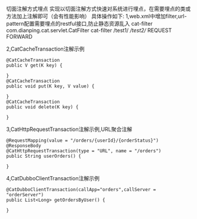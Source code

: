 切面注解方式埋点
实现以切面注解方式快速对系统进行埋点，在需要埋点的类或方法加上注解即可（会有性能影响）
具体操作如下:
1,web.xml中增加filter,url-pattern配置需要埋点的restful接口,防止静态资源乱入
       <filter>
		<filter-name>cat-filter</filter-name>
		<filter-class>com.dianping.cat.servlet.CatFilter</filter-class>
	</filter>
	<filter-mapping>
		<filter-name>cat-filter</filter-name>
		<url-pattern>/test1/*</url-pattern>
		<url-pattern>/test2/*</url-pattern>
		<dispatcher>REQUEST</dispatcher>
		<dispatcher>FORWARD</dispatcher>
	</filter-mapping>
	
2,CatCacheTransaction注解示例
    
    @CatCacheTransaction
    public V get(K key) {
        
    }
    @CatCacheTransaction
    public void put(K key, V value) {
       
    }
    @CatCacheTransaction
    public void delete(K key) {  
       
    }

3,CatHttpRequestTransaction注解示例,URL聚合注解
    
    @RequestMapping(value = "/orders/{userId}/{orderStatus}")
    @ResponseBody
    @CatHttpRequestTransaction(type = "URL", name = "/orders")
    public String userOrders() {
    
    }
    
4,CatDubboClientTransaction注解示例
    
    @CatDubboClientTransaction(callApp="orders",callServer = "orderServer")
    public List<Long> getOrdersByUser() {
        
    }
